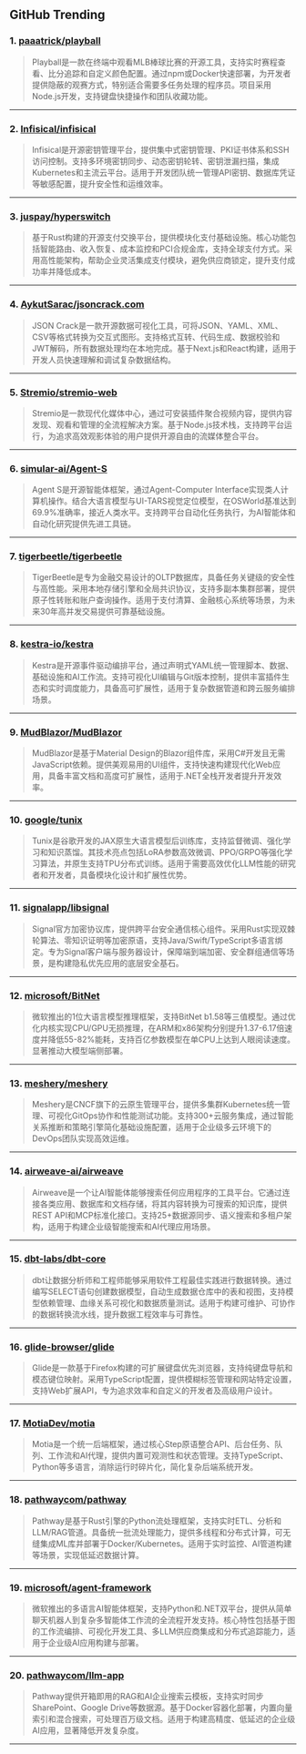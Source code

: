 ## GitHub Trending


### 1. [paaatrick/playball](https://github.com/paaatrick/playball)
> Playball是一款在终端中观看MLB棒球比赛的开源工具，支持实时赛程查看、比分追踪和自定义颜色配置。通过npm或Docker快速部署，为开发者提供隐蔽的观赛方式，特别适合需要多任务处理的程序员。项目采用Node.js开发，支持键盘快捷操作和团队收藏功能。
---

### 2. [Infisical/infisical](https://github.com/Infisical/infisical)
> Infisical是开源密钥管理平台，提供集中式密钥管理、PKI证书体系和SSH访问控制。支持多环境密钥同步、动态密钥轮转、密钥泄漏扫描，集成Kubernetes和主流云平台。适用于开发团队统一管理API密钥、数据库凭证等敏感配置，提升安全性和运维效率。
---

### 3. [juspay/hyperswitch](https://github.com/juspay/hyperswitch)
> 基于Rust构建的开源支付交换平台，提供模块化支付基础设施。核心功能包括智能路由、收入恢复、成本监控和PCI合规金库，支持全球支付方式。采用高性能架构，帮助企业灵活集成支付模块，避免供应商锁定，提升支付成功率并降低成本。
---

### 4. [AykutSarac/jsoncrack.com](https://github.com/AykutSarac/jsoncrack.com)
> JSON Crack是一款开源数据可视化工具，可将JSON、YAML、XML、CSV等格式转换为交互式图形。支持格式互转、代码生成、数据校验和JWT解码，所有数据处理均在本地完成。基于Next.js和React构建，适用于开发人员快速理解和调试复杂数据结构。
---

### 5. [Stremio/stremio-web](https://github.com/Stremio/stremio-web)
> Stremio是一款现代化媒体中心，通过可安装插件聚合视频内容，提供内容发现、观看和管理的全流程解决方案。基于Node.js技术栈，支持跨平台运行，为追求高效观影体验的用户提供开源自由的流媒体整合平台。
---

### 6. [simular-ai/Agent-S](https://github.com/simular-ai/Agent-S)
> Agent S是开源智能体框架，通过Agent-Computer Interface实现类人计算机操作。结合大语言模型与UI-TARS视觉定位模型，在OSWorld基准达到69.9%准确率，接近人类水平。支持跨平台自动化任务执行，为AI智能体和自动化研究提供先进工具链。
---

### 7. [tigerbeetle/tigerbeetle](https://github.com/tigerbeetle/tigerbeetle)
> TigerBeetle是专为金融交易设计的OLTP数据库，具备任务关键级的安全性与高性能。采用本地存储引擎和全局共识协议，支持多副本集群部署，提供原子性转账和账户查询操作。适用于支付清算、金融核心系统等场景，为未来30年高并发交易提供可靠基础设施。
---

### 8. [kestra-io/kestra](https://github.com/kestra-io/kestra)
> Kestra是开源事件驱动编排平台，通过声明式YAML统一管理脚本、数据、基础设施和AI工作流。支持可视化UI编辑与Git版本控制，提供丰富插件生态和实时调度能力，具备高可扩展性，适用于复杂数据管道和跨云服务编排场景。
---

### 9. [MudBlazor/MudBlazor](https://github.com/MudBlazor/MudBlazor)
> MudBlazor是基于Material Design的Blazor组件库，采用C#开发且无需JavaScript依赖。提供美观易用的UI组件，支持快速构建现代化Web应用，具备丰富文档和高度可扩展性，适用于.NET全栈开发者提升开发效率。
---

### 10. [google/tunix](https://github.com/google/tunix)
> Tunix是谷歌开发的JAX原生大语言模型后训练库，支持监督微调、强化学习和知识蒸馏。其技术亮点包括LoRA参数高效微调、PPO/GRPO等强化学习算法，并原生支持TPU分布式训练。适用于需要高效优化LLM性能的研究者和开发者，具备模块化设计和扩展性优势。
---

### 11. [signalapp/libsignal](https://github.com/signalapp/libsignal)
> Signal官方加密协议库，提供跨平台安全通信核心组件。采用Rust实现双棘轮算法、零知识证明等加密原语，支持Java/Swift/TypeScript多语言绑定。专为Signal客户端与服务器设计，保障端到端加密、安全群组通信等场景，是构建隐私优先应用的底层安全基石。
---

### 12. [microsoft/BitNet](https://github.com/microsoft/BitNet)
> 微软推出的1位大语言模型推理框架，支持BitNet b1.58等三值模型。通过优化内核实现CPU/GPU无损推理，在ARM和x86架构分别提升1.37-6.17倍速度并降低55-82%能耗，支持百亿参数模型在单CPU上达到人眼阅读速度。显著推动大模型端侧部署。
---

### 13. [meshery/meshery](https://github.com/meshery/meshery)
> Meshery是CNCF旗下的云原生管理平台，提供多集群Kubernetes统一管理、可视化GitOps协作和性能测试功能。支持300+云服务集成，通过智能关系推断和策略引擎简化基础设施配置，适用于企业级多云环境下的DevOps团队实现高效运维。
---

### 14. [airweave-ai/airweave](https://github.com/airweave-ai/airweave)
> Airweave是一个让AI智能体能够搜索任何应用程序的工具平台。它通过连接各类应用、数据库和文档存储，将其内容转换为可搜索的知识库，提供REST API和MCP标准化接口。支持25+数据源同步、语义搜索和多租户架构，适用于构建企业级智能搜索和AI代理应用场景。
---

### 15. [dbt-labs/dbt-core](https://github.com/dbt-labs/dbt-core)
> dbt让数据分析师和工程师能够采用软件工程最佳实践进行数据转换。通过编写SELECT语句创建数据模型，自动生成数据仓库中的表和视图，支持模型依赖管理、血缘关系可视化和数据质量测试。适用于构建可维护、可协作的数据转换流水线，提升数据工程效率与可靠性。
---

### 16. [glide-browser/glide](https://github.com/glide-browser/glide)
> Glide是一款基于Firefox构建的可扩展键盘优先浏览器，支持纯键盘导航和模态键位映射。采用TypeScript配置，提供模糊标签管理和网站特定设置，支持Web扩展API，专为追求效率和自定义的开发者及高级用户设计。
---

### 17. [MotiaDev/motia](https://github.com/MotiaDev/motia)
> Motia是一个统一后端框架，通过核心Step原语整合API、后台任务、队列、工作流和AI代理，提供内置可观测性和状态管理。支持TypeScript、Python等多语言，消除运行时碎片化，简化复杂后端系统开发。
---

### 18. [pathwaycom/pathway](https://github.com/pathwaycom/pathway)
> Pathway是基于Rust引擎的Python流处理框架，支持实时ETL、分析和LLM/RAG管道。具备统一批流处理能力，提供多线程和分布式计算，可无缝集成ML库并部署于Docker/Kubernetes。适用于实时监控、AI管道构建等场景，实现低延迟数据计算。
---

### 19. [microsoft/agent-framework](https://github.com/microsoft/agent-framework)
> 微软推出的多语言AI智能体框架，支持Python和.NET双平台，提供从简单聊天机器人到复杂多智能体工作流的全流程开发支持。核心特性包括基于图的工作流编排、可视化开发工具、多LLM供应商集成和分布式追踪能力，适用于企业级AI应用构建与部署。
---

### 20. [pathwaycom/llm-app](https://github.com/pathwaycom/llm-app)
> Pathway提供开箱即用的RAG和AI企业搜索云模板，支持实时同步SharePoint、Google Drive等数据源。基于Docker容器化部署，内置向量索引和混合搜索，可处理百万级文档。适用于构建高精度、低延迟的企业级AI应用，显著降低开发复杂度。
---
